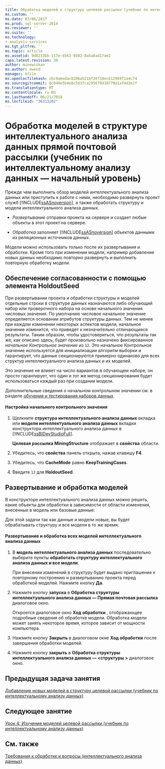 ```yaml
---
title: Обработка моделей в структуру целевой рассылки (учебник по интеллектуальному анализу данных) | Документы Microsoft
ms.custom: ''
ms.date: 03/06/2017
ms.prod: sql-server-2014
ms.reviewer: ''
ms.suite: ''
ms.technology:
- analysis-services
ms.tgt_pltfrm: ''
ms.topic: article
ms.assetid: 9d8233bb-117e-4563-9302-8a5a8ad1fae2
caps.latest.revision: 30
author: minewiskan
ms.author: owend
manager: kfile
ms.openlocfilehash: cbc9a6edac8206a521bf26f10ecb12969f1a4c74
ms.sourcegitcommit: 8c040e5b4e8c7d37ca295679410770a1af4d2e1f
ms.translationtype: MT
ms.contentlocale: ru-RU
ms.lasthandoff: 06/21/2018
ms.locfileid: "36313202"
---
```

# <a name="processing-models-in-the-targeted-mailing-structure-basic-data-mining-tutorial"></a>Обработка моделей в структуре интеллектуального анализа данных прямой почтовой рассылки (учебник по интеллектуальному анализу данных — начальный уровень)
  Прежде чем выполнить обзор моделей интеллектуального анализа данных или приступить к работе с ними, необходимо развернуть проект служб [!INCLUDE[ssASnoversion](../includes/ssasnoversion-md.md)], а также обработать структуру и модели интеллектуального анализа данных.  
  
-   *Развертывание* отправки проекта на сервере и создает любые объекты в этот проект на сервере.  
  
-   *Обработка* заполняет [!INCLUDE[ssASnoversion](../includes/ssasnoversion-md.md)] объектов данными из реляционных источников данных.  
  
 Модели можно использовать только после их развертывания и обработки. Кроме того при изменении модели, например добавление новых данных необходимо повторно развернуть и выполнить повторную обработку модели.  
  
## <a name="ensuring-consistency-with-holdoutseed"></a>Обеспечение согласованности с помощью элемента HoldoutSeed  
 При развертывании проекта и обработки структуры и моделей отдельные строки в структуре данных назначаются либо обучающий набор или проверочного набора на основе начального значения числовых значения. По умолчанию числовое начальное значение определяется основании атрибутов структуры данных. Тем не менее при каждом изменении некоторых аспектов модели, начальное значение изменится, что приведет к незначительно отличающиеся результаты. Таким образом, чтобы удостовериться, что результаты так же, как описано здесь, будет произвольно назначено фиксированное *начальное Контрольное значение* из `12`. Это начальное Контрольное значение используется для инициализации алгоритм выборки и гарантирует, что данные секционируются примерно одинаково для всех структур интеллектуального анализа данных и их моделей.  
  
 Это значение не влияет на число вариантов в обучающем наборе; он просто гарантирует, что один и тот же метод секционирования будет использоваться каждый раз при создании модели.  
  
 Дополнительные сведения о начальном контрольном значении см. в разделе [обучения и тестирования наборов данных](../../2014/analysis-services/data-mining/training-and-testing-data-sets.md).  
  
#### <a name="to-set-the-holdout-seed"></a>Настройка начального контрольного значения  
  
1.  Щелкните **структура интеллектуального анализа данных** вкладка или **модели интеллектуального анализа данных** вкладки конструктора интеллектуального анализа данных в [!INCLUDE[ssBIDevStudioFull](../includes/ssbidevstudiofull-md.md)].  
  
     **Целевая рассылка MiningStructure** отображает в **свойства** области.  
  
2.  Убедитесь, что **свойства** панель открыта, нажав клавишу **F4**.  
  
3.  Убедитесь, что **CacheMode** равно **KeepTrainingCases**.  
  
4.  Введите `12` для **HoldoutSeed**.  
  
## <a name="deploying-and-processing-the-models"></a>Развертывание и обработка моделей  
 В конструкторе интеллектуального анализа данных можно решить, какие объекты для обработки в зависимости от области изменения, внесенные в модель или базовые данные:  
  
 Для этой задачи так как данные и модели новые, вы будет обрабатывать структуру и все модели в то же время.  
  
#### <a name="to-deploy-the-project-and-process-all-the-mining-models"></a>Развертывание и обработка всех моделей интеллектуального анализа данных  
  
1.  В **модель интеллектуального анализа данных** последовательно выберите пункты **обработать структуру интеллектуального анализа данных и все модели**.  
  
     При внесении изменений в структуру будет выдано приглашение к повторному построению и развертыванию проекта перед обработкой моделей. Нажмите кнопку **Да**.  
  
2.  Нажмите кнопку **запуска** в **Обработка структуры интеллектуального анализа данных — Прямая почтовая рассылка** диалоговое окно.  
  
     Откроется диалоговое окно **Ход обработки** , отображающее подробные сведения об обработке модели. Обработка модели может занять некоторое время, которое зависит от мощности компьютера.  
  
3.  Нажмите кнопку **Закрыть** в диалоговом окне **Ход обработки** после завершения обработки моделей.  
  
4.  Нажмите кнопку **закрыть** в **Обработка структуры интеллектуального анализа данных — \<структуры >** диалоговое окно.  
  
## <a name="previous-task-in-lesson"></a>Предыдущая задача занятия  
 [Добавление новых моделей в структуру целевой рассылки &#40;учебник по интеллектуальному анализу данных&#41;](../../2014/tutorials/adding-new-models-to-the-targeted-mailing-structure-basic-data-mining-tutorial.md)  
  
## <a name="next-lesson"></a>Следующее занятие  
 [Урок 4: Изучение моделей целевой рассылки &#40;учебник по интеллектуальному анализу данных&#41;](../../2014/tutorials/lesson-4-exploring-the-targeted-mailing-models-basic-data-mining-tutorial.md)  
  
## <a name="see-also"></a>См. также  
 [Требования к обработке и вопросы &#40;интеллектуального анализа данных&#41;](../../2014/analysis-services/data-mining/processing-requirements-and-considerations-data-mining.md)  
  
  